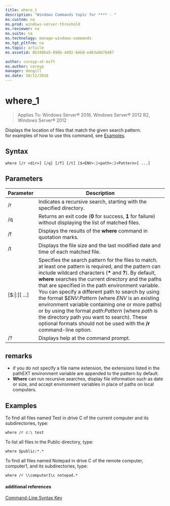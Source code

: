 ```yaml
---
title: where_1
description: "Windows Commands topic for **** - "
ms.custom: na
ms.prod: windows-server-threshold
ms.reviewer: na
ms.suite: na
ms.technology: manage-windows-commands
ms.tgt_pltfrm: na
ms.topic: article
ms.assetid: 0b3486a5-896b-4d92-84b8-e463a0b76487

author: coreyp-at-msft
ms.author: coreyp
manager: dongill
ms.date: 10/12/2016
---
```

# where_1

>Applies To: Windows Server&reg; 2016, Windows Server&reg; 2012 R2, Windows Server&reg; 2012

Displays the location of files that match the given search pattern.  
for examples of how to use this command, see [Examples](#BKMK_examples).  
## Syntax  
```  
where [/r <dir>] [/q] [/f] [/t] [$<ENV>:|<path>:]<Pattern>[ ...]   
```  
## Parameters  
|Parameter|Description|  
|-------|--------|  
|/r <dir>|Indicates a recursive search, starting with the specified directory.|  
|/q|Returns an exit code (**0** for success, **1** for failure) without displaying the list of matched files.|  
|/f|Displays the results of the **where** command in quotation marks.|  
|/t|Displays the file size and the last modified date and time of each matched file.|  
|[$<ENV>:&#124;<path>:]<Pattern>[ ...]|Specifies the search pattern for the files to match. at least one pattern is required, and the pattern can include wildcard characters (**\*** and **?**). By default, **where** searches the current directory and the paths that are specified in the path environment variable. You can specify a different path to search by using the format $*ENV*:*Pattern* (where *ENV* is an existing environment variable containing one or more paths) or by using the format *path*:*Pattern* (where *path* is the directory path you want to search). These optional formats should not be used with the **/r** command-line option.|  
|/?|Displays help at the command prompt.|  
## remarks  
-   if you do not specify a file name extension, the extensions listed in the pathEXT environment variable are appended to the pattern by default.  
-   **Where** can run recursive searches, display file information such as date or size, and accept environment variables in place of paths on local computers.  
## <a name="BKMK_examples"></a>Examples  
To find all files named Test in drive C of the current computer and its subdirectories, type:  
```  
where /r c:\ test   
```  
To list all files in the Public directory, type:  
```  
where $public:*.*  
```  
To find all files named Notepad in drive C of the remote computer, computer1, and its subdirectories, type:  
```  
where /r \\computer1\c notepad.*  
```  
#### additional references  
[Command-Line Syntax Key](command-line-syntax-key.md)  
